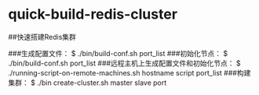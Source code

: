 # quick-build-redis-cluster
##快速搭建Redis集群

###生成配置文件：
$ ./bin/build-conf.sh port_list
###初始化节点：
$ ./bin/build-conf.sh port_list
###远程主机上生成配置文件和初始化节点：
$ ./running-script-on-remote-machines.sh hostname script port_list
###构建集群：
$ ./bin create-cluster.sh master slave port
